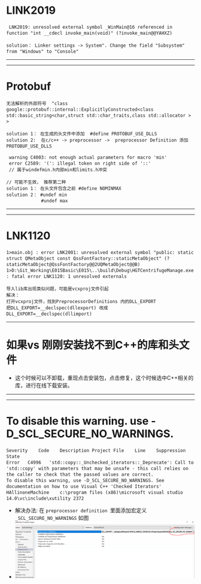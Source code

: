 # LINK2019
```
 LNK2019: unresolved external symbol _WinMain@16 referenced in function "int __cdecl invoke_main(void)" (?invoke_main@@YAHXZ)

solution： Linker settings -> System". Change the field "Subsystem" from "Windows" to "Console" 
```

****
***

# Protobuf 

```
无法解析的外部符号  "class google::protobuf::internal::ExplicitlyConstructed<class std::basic_string<char,struct std::char_traits,class std::allocator > >

solution 1： 在生成的头文件中添加  #define PROTOBUF_USE_DLLS
solution 2:  在c/c++ -> preprocessor ->	preprocessor Definition 添加 PROTOBUF_USE_DLLS
```

```
 warning C4003: not enough actual parameters for macro 'min'
 error C2589: '(': illegal token on right side of '::'
 // 属于windefmin.h内部min和limits.h冲突

// 可能不生效， 推荐第二种
solution 1： 在头文件包含之前 #define NOMINMAX 	
solution 2： #undef min
			 #undef max
```


***
***

# LNK1120
```
1>main.obj : error LNK2001: unresolved external symbol "public: static struct QMetaObject const QssFontFactory::staticMetaObject" (?staticMetaObject@QssFontFactory@@2UQMetaObject@@B)
1>D:\Git_Working\E015Basic\E015\..\build\Debug\HGTCentrifugeManage.exe : fatal error LNK1120: 1 unresolved externals

导入lib库出现类似问题，可能是vcxproj文件引起
解决：
打开vcxproj文件，找到PreprocessorDefinitions 内的DLL_EXPORT
把DLL_EXPORT=__declspec(dllexport) 改成 DLL_EXPORT=__declspec(dllimport)
```

***
# 如果vs 刚刚安装找不到C++的库和头文件
- 这个时候可以不卸载，重现点击安装包，点击修复，这个时候选中C++相关的库，进行在线下载安装。

***
***
# To disable this warning.   use -D_SCL_SECURE_NO_WARNINGS.
```
Severity	Code	Description	Project	File	Line	Suppression State
Error	C4996	'std::copy::_Unchecked_iterators::_Deprecate': Call to 'std::copy' with parameters that may be unsafe - this call relies on the caller to check that the passed values are correct. 
To disable this warning, use -D_SCL_SECURE_NO_WARNINGS. See documentation on how to use Visual C++ 'Checked Iterators'	HAllinoneMachine	c:\program files (x86)\microsoft visual studio 14.0\vc\include\xutility	2372	

```
- 解决办法: 在 `preprocessor definition `里面添加宏定义 `_SCL_SECURE_NO_WARNINGS` 如图
- ![e4cc1c9e0beffa1bf99ce89c85d34494.png](../../../_resources/e4cc1c9e0beffa1bf99ce89c85d34494.png)
